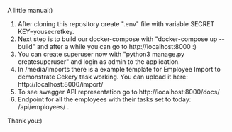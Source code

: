 A little manual:)
1. After cloning this repository create ".env" file with variable SECRET KEY=yousecretkey.
2. Next step is to build our docker-compose with "docker-compose up --build" and after a while you can go to http://localhost:8000 :)
4. You can create superuser now with "python3 manage.py createsuperuser" and login as admin to the application.
5. In /media/imports there is a example template for Employee Import to demonstrate Cekery task working. 
   You can upload it here: http://localhost:8000/import/
6. To see swagger API representation go to http://localhost:8000/docs/
7. Endpoint for all the employees with their tasks set to today: /api/employees/ .

Thank you:)
